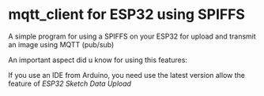 # mqtt_client for ESP32 using SPIFFS
A simple program for using a SPIFFS on your ESP32 for upload and transmit an image using MQTT (pub/sub)

An important aspect did u know for using this features:

If you use an IDE from Arduino, you need use the latest version allow the feature of *ESP32 Sketch Data Upload*
